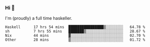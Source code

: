 ### Hi 👋

I'm (proudly) a full time haskeller.

<!--START_SECTION:waka-->

```text
Haskell      17 hrs 54 mins  ████████████████▒░░░░░░░░   64.78 %
sh           7 hrs 55 mins   ███████▒░░░░░░░░░░░░░░░░░   28.67 %
Nix          44 mins         ▓░░░░░░░░░░░░░░░░░░░░░░░░   02.70 %
Other        28 mins         ▒░░░░░░░░░░░░░░░░░░░░░░░░   01.72 %
```

<!--END_SECTION:waka-->
